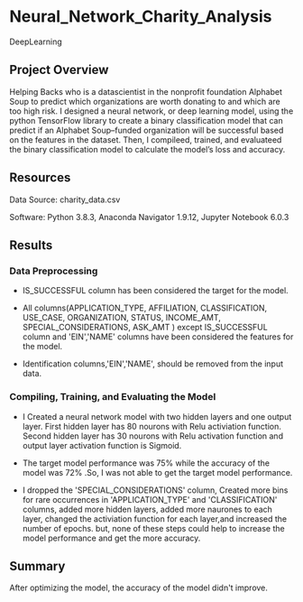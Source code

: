 # Neural_Network_Charity_Analysis
DeepLearning

## Project Overview

Helping Backs who is a datascientist in the nonprofit foundation Alphabet Soup to predict which organizations are worth donating to and which are too high risk. I designed a neural network, or deep learning model, using the python TensorFlow library to create a binary classification model that can predict if an Alphabet Soup–funded organization will be successful based on the features in the dataset. Then, I compileed, trained, and evaluateed the binary classification model to calculate the model’s loss and accuracy.


## Resources

Data Source: charity_data.csv

Software: Python 3.8.3, Anaconda Navigator 1.9.12, Jupyter Notebook 6.0.3


## Results

### Data Preprocessing

  - IS_SUCCESSFUL column has been considered the target for the model.
  
  - All columns(APPLICATION_TYPE, AFFILIATION, CLASSIFICATION, USE_CASE, ORGANIZATION, STATUS, INCOME_AMT, SPECIAL_CONSIDERATIONS, ASK_AMT ) except IS_SUCCESSFUL column and 'EIN','NAME' columns have been considered the features for the model.
  
  - Identification columns,'EIN','NAME', should be removed from the input data.
  
### Compiling, Training, and Evaluating the Model

  - I Created a neural network model with two hidden layers and one output layer. First hidden layer has 80 nourons with Relu activiation function. Second hidden layer has 30 nourons with Relu activation function and output layer activation function is Sigmoid.
  
  - The target model performance was 75% while the accuracy of the model was 72% .So, I was not able to get the target model performance.
  - I dropped the 'SPECIAL_CONSIDERATIONS' column, Created more bins for rare occurrences in 'APPLICATION_TYPE' and 'CLASSIFICATION' columns, added more hidden layers, added more naurones to each layer, changed the activiation function for each layer,and increased the number of epochs. but, none of these steps could help to increase the model performance and get the more accuracy.

## Summary

After optimizing the model, the accuracy of the model didn't improve.
